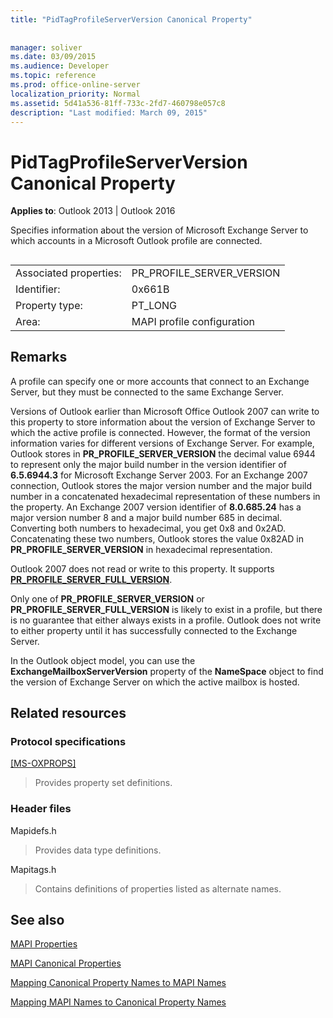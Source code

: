 ```yaml
---
title: "PidTagProfileServerVersion Canonical Property"
 
 
manager: soliver
ms.date: 03/09/2015
ms.audience: Developer
ms.topic: reference
ms.prod: office-online-server
localization_priority: Normal
ms.assetid: 5d41a536-81ff-733c-2fd7-460798e057c8
description: "Last modified: March 09, 2015"
---
```


# PidTagProfileServerVersion Canonical Property

  
  
**Applies to**: Outlook 2013 | Outlook 2016 
  
Specifies information about the version of Microsoft Exchange Server to which accounts in a Microsoft Outlook profile are connected.
  
## 

|||
|:-----|:-----|
|Associated properties:  <br/> |PR_PROFILE_SERVER_VERSION  <br/> |
|Identifier:  <br/> |0x661B  <br/> |
|Property type:  <br/> |PT_LONG  <br/> |
|Area:  <br/> |MAPI profile configuration  <br/> |
   
## Remarks

A profile can specify one or more accounts that connect to an Exchange Server, but they must be connected to the same Exchange Server.
  
Versions of Outlook earlier than Microsoft Office Outlook 2007 can write to this property to store information about the version of Exchange Server to which the active profile is connected. However, the format of the version information varies for different versions of Exchange Server. For example, Outlook stores in **PR_PROFILE_SERVER_VERSION** the decimal value 6944 to represent only the major build number in the version identifier of **6.5.6944.3** for Microsoft Exchange Server 2003. For an Exchange 2007 connection, Outlook stores the major version number and the major build number in a concatenated hexadecimal representation of these numbers in the property. An Exchange 2007 version identifier of **8.0.685.24** has a major version number 8 and a major build number 685 in decimal. Converting both numbers to hexadecimal, you get 0x8 and 0x2AD. Concatenating these two numbers, Outlook stores the value 0x82AD in **PR_PROFILE_SERVER_VERSION** in hexadecimal representation. 
  
Outlook 2007 does not read or write to this property. It supports **[PR_PROFILE_SERVER_FULL_VERSION](pidtagprofileserverfullversion-canonical-property.md)**. 
  
Only one of **PR_PROFILE_SERVER_VERSION** or **PR_PROFILE_SERVER_FULL_VERSION** is likely to exist in a profile, but there is no guarantee that either always exists in a profile. Outlook does not write to either property until it has successfully connected to the Exchange Server. 
  
In the Outlook object model, you can use the **ExchangeMailboxServerVersion** property of the **NameSpace** object to find the version of Exchange Server on which the active mailbox is hosted. 
  
## Related resources

### Protocol specifications

[[MS-OXPROPS]](https://msdn.microsoft.com/library/f6ab1613-aefe-447d-a49c-18217230b148%28Office.15%29.aspx)
  
> Provides property set definitions.
    
### Header files

Mapidefs.h
  
> Provides data type definitions.
    
Mapitags.h
  
> Contains definitions of properties listed as alternate names.
    
## See also



[MAPI Properties](mapi-properties.md)
  
[MAPI Canonical Properties](mapi-canonical-properties.md)
  
[Mapping Canonical Property Names to MAPI Names](mapping-canonical-property-names-to-mapi-names.md)
  
[Mapping MAPI Names to Canonical Property Names](mapping-mapi-names-to-canonical-property-names.md)

